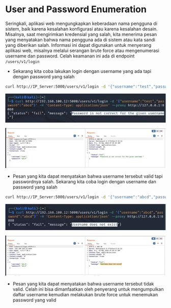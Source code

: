 # User and Password Enumeration
Seringkali, aplikasi web mengungkapkan keberadaan nama pengguna di sistem, baik karena kesalahan konfigurasi atau karena kesalahan desain. Misalnya, saat mengirimkan kredensial yang salah, kita menerima pesan yang menyatakan bahwa nama pengguna ada di sistem atau kata sandi yang diberikan salah. Informasi ini dapat digunakan untuk menyerang aplikasi web, misalnya melalui serangan brute force atau mengenumerasi username dan password. Celah keamanan ini ada di endpoint `/users/v1/login`

- Sekarang kita coba lakukan login dengan username yang ada tapi dengan password yang salah
```sh
curl http://IP_Server:5000/users/v1/login -d '{"username":"test","password":"abcd"}' -H 'Content-Type: application/json' --proxy http://127.0.0.1:8080
```

![alt text](https://github.com/rahardian-dwi-saputra/vampi-walkthrough/blob/main/assets/username%20and%20password%20enumeration/enum%201.JPG)

![alt text](https://github.com/rahardian-dwi-saputra/vampi-walkthrough/blob/main/assets/username%20and%20password%20enumeration/enum%202.JPG)

- Pesan yang kita dapat menyatakan bahwa username tersebut valid tapi passwordnya salah. Sekarang kita coba login dengan username dan password yang salah
```sh
curl http://IP_Server:5000/users/v1/login -d '{"username":"abcd","password":"abcd"}' -H 'Content-Type: application/json' --proxy http://127.0.0.1:8080
```

![alt text](https://github.com/rahardian-dwi-saputra/vampi-walkthrough/blob/main/assets/username%20and%20password%20enumeration/enum%203.JPG)

![alt text](https://github.com/rahardian-dwi-saputra/vampi-walkthrough/blob/main/assets/username%20and%20password%20enumeration/enum%204.JPG)

- Pesan yang kita dapat menyatakan bahwa username tersebut tidak valid. Celah ini bisa dimanfaatkan oleh penyerang untuk mengumpulkan daftar username kemudian melakukan brute force untuk menemukan password yang valid